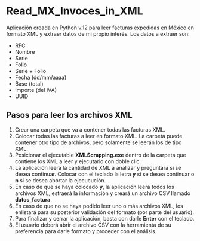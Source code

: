 # Read_MX_Invoces_in_XML

Aplicación creada en Python v.12 para leer facturas expedidas en México en formato XML y extraer datos de mi propio interés.
Los datos a extraer son:
 - RFC
 - Nombre
 - Serie
 - Folio
 - Serie + Folio
 - Fecha (dd/mm/aaaa)
 - Base (total)
 - Importe (del IVA)
 - UUID

## Pasos para leer los archivos XML
  1. Crear una carpeta que va a contener todas las facturas XML.
  2. Colocar todas las facturas a leer en formato XML. La carpeta puede contener otro tipo de archivos, pero solamente se leerán los de tipo XML.
  3. Posicionar el ejecutable **XMLScrapping.exe** dentro de la carpeta que contiene los XML a leer y ejecutarlo con doble clic.
  4. La aplicación leerá la cantidad de XML a analizar y preguntará si se desea continuar. Colocar con el teclado la letra **y** si se desea continuar o **n** si se desea abortar la ejecucución.
  5. En caso de que se haya colocado **y**, la aplicación leerá todos los archivos XML, estraerá la información y creará un archivo CSV llamado **datos_factura**.
  6. En caso de que no se haya podido leer uno o más archivos XML, los enlistará para su posterior validación del formato (por parte del usuario).
  7. Para finalizar y cerrar la aplicación, basta con darle **Enter** con el teclado.
  8. El usuario deberá abrir el archivo CSV con la herramienta de su preferencia para darle formato y proceder con el análisis.